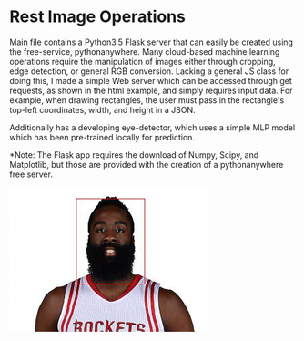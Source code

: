 # Rest Image Operations

Main file contains a Python3.5 Flask server that can easily be created using the free-service, pythonanywhere. Many cloud-based machine learning operations require the manipulation of images either through cropping, edge detection, or general RGB conversion. Lacking a general JS class for doing this, I made a simple Web server which can be accessed through get requests, as shown in the html example, and simply requires input data. For example, when drawing rectangles, the user must pass in the rectangle's top-left coordinates, width, and height in a JSON.  

Additionally has a developing eye-detector, which uses a simple MLP model which has been pre-trained locally for prediction. 

*Note: The Flask app requires the download of Numpy, Scipy, and Matplotlib, but those are provided with the creation of a pythonanywhere free server. 

![alt text](https://github.com/SachinKonan/REST-Image-Operations/blob/master/harden_rect.jpg "James Harden after cvtRect")

